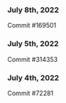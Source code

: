 ### July 8th, 2022

Commit #169501

### July 5th, 2022

Commit #314353


### July 4th, 2022

Commit #72281
